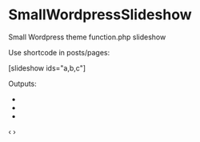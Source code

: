 SmallWordpressSlideshow
=======================

Small Wordpress theme function.php slideshow

Use shortcode in posts/pages:

[slideshow ids="a,b,c"]

Outputs:

<div class="slideshow">
	<ul>
		<li class="show"><img src="http://themarklee.com/wp-content/uploads/2013/12/snowying.jpg" alt=""></li>
		<li><img src="http://themarklee.com/wp-content/uploads/2013/12/driving-home-for-christmas.jpg" alt=""></li>
		<li><img src="http://themarklee.com/wp-content/uploads/2013/12/snowstorm.jpg" alt=""></li>
	</ul>
	<span class="prev">&#8249;</span>
	<span class="next">&#8250;</span>
</div>
